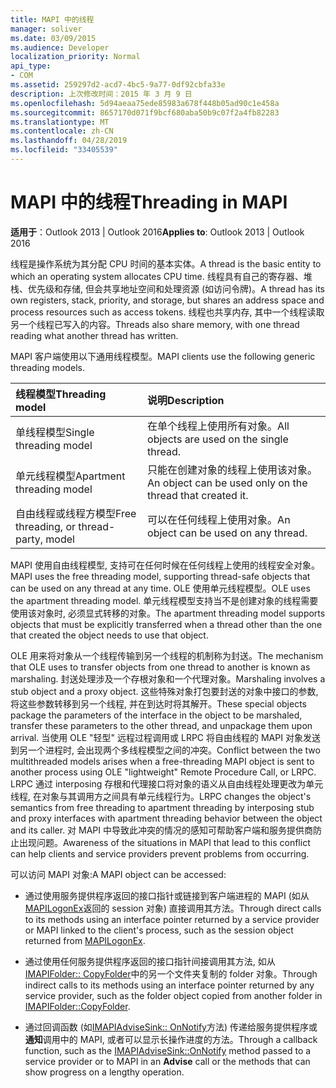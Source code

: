 ```yaml
---
title: MAPI 中的线程
manager: soliver
ms.date: 03/09/2015
ms.audience: Developer
localization_priority: Normal
api_type:
- COM
ms.assetid: 259297d2-acd7-4bc5-9a77-0df92cbfa33e
description: 上次修改时间：2015 年 3 月 9 日
ms.openlocfilehash: 5d94aeaa75ede85983a678f448b05ad90c1e458a
ms.sourcegitcommit: 8657170d071f9bcf680aba50b9c07f2a4fb82283
ms.translationtype: MT
ms.contentlocale: zh-CN
ms.lasthandoff: 04/28/2019
ms.locfileid: "33405539"
---
```

# <a name="threading-in-mapi"></a><span data-ttu-id="010ce-103">MAPI 中的线程</span><span class="sxs-lookup"><span data-stu-id="010ce-103">Threading in MAPI</span></span>

  
  
<span data-ttu-id="010ce-104">**适用于**：Outlook 2013 | Outlook 2016</span><span class="sxs-lookup"><span data-stu-id="010ce-104">**Applies to**: Outlook 2013 | Outlook 2016</span></span> 
  
<span data-ttu-id="010ce-105">线程是操作系统为其分配 CPU 时间的基本实体。</span><span class="sxs-lookup"><span data-stu-id="010ce-105">A thread is the basic entity to which an operating system allocates CPU time.</span></span> <span data-ttu-id="010ce-106">线程具有自己的寄存器、堆栈、优先级和存储, 但会共享地址空间和处理资源 (如访问令牌)。</span><span class="sxs-lookup"><span data-stu-id="010ce-106">A thread has its own registers, stack, priority, and storage, but shares an address space and process resources such as access tokens.</span></span> <span data-ttu-id="010ce-107">线程也共享内存, 其中一个线程读取另一个线程已写入的内容。</span><span class="sxs-lookup"><span data-stu-id="010ce-107">Threads also share memory, with one thread reading what another thread has written.</span></span>
  
<span data-ttu-id="010ce-108">MAPI 客户端使用以下通用线程模型。</span><span class="sxs-lookup"><span data-stu-id="010ce-108">MAPI clients use the following generic threading models.</span></span>
  
|<span data-ttu-id="010ce-109">**线程模型**</span><span class="sxs-lookup"><span data-stu-id="010ce-109">**Threading model**</span></span>|<span data-ttu-id="010ce-110">**说明**</span><span class="sxs-lookup"><span data-stu-id="010ce-110">**Description**</span></span>|
|:-----|:-----|
|<span data-ttu-id="010ce-111">单线程模型</span><span class="sxs-lookup"><span data-stu-id="010ce-111">Single threading model</span></span>  <br/> |<span data-ttu-id="010ce-112">在单个线程上使用所有对象。</span><span class="sxs-lookup"><span data-stu-id="010ce-112">All objects are used on the single thread.</span></span>  <br/> |
|<span data-ttu-id="010ce-113">单元线程模型</span><span class="sxs-lookup"><span data-stu-id="010ce-113">Apartment threading model</span></span>  <br/> |<span data-ttu-id="010ce-114">只能在创建对象的线程上使用该对象。</span><span class="sxs-lookup"><span data-stu-id="010ce-114">An object can be used only on the thread that created it.</span></span>  <br/> |
|<span data-ttu-id="010ce-115">自由线程或线程方模型</span><span class="sxs-lookup"><span data-stu-id="010ce-115">Free threading, or thread-party, model</span></span>  <br/> |<span data-ttu-id="010ce-116">可以在任何线程上使用对象。</span><span class="sxs-lookup"><span data-stu-id="010ce-116">An object can be used on any thread.</span></span>  <br/> |
   
<span data-ttu-id="010ce-117">MAPI 使用自由线程模型, 支持可在任何时候在任何线程上使用的线程安全对象。</span><span class="sxs-lookup"><span data-stu-id="010ce-117">MAPI uses the free threading model, supporting thread-safe objects that can be used on any thread at any time.</span></span> <span data-ttu-id="010ce-118">OLE 使用单元线程模型。</span><span class="sxs-lookup"><span data-stu-id="010ce-118">OLE uses the apartment threading model.</span></span> <span data-ttu-id="010ce-119">单元线程模型支持当不是创建对象的线程需要使用该对象时, 必须显式转移的对象。</span><span class="sxs-lookup"><span data-stu-id="010ce-119">The apartment threading model supports objects that must be explicitly transferred when a thread other than the one that created the object needs to use that object.</span></span>
  
<span data-ttu-id="010ce-120">OLE 用来将对象从一个线程传输到另一个线程的机制称为封送。</span><span class="sxs-lookup"><span data-stu-id="010ce-120">The mechanism that OLE uses to transfer objects from one thread to another is known as marshaling.</span></span> <span data-ttu-id="010ce-121">封送处理涉及一个存根对象和一个代理对象。</span><span class="sxs-lookup"><span data-stu-id="010ce-121">Marshaling involves a stub object and a proxy object.</span></span> <span data-ttu-id="010ce-122">这些特殊对象打包要封送的对象中接口的参数, 将这些参数转移到另一个线程, 并在到达时将其解开。</span><span class="sxs-lookup"><span data-stu-id="010ce-122">These special objects package the parameters of the interface in the object to be marshaled, transfer these parameters to the other thread, and unpackage them upon arrival.</span></span> <span data-ttu-id="010ce-123">当使用 OLE "轻型" 远程过程调用或 LRPC 将自由线程的 MAPI 对象发送到另一个进程时, 会出现两个多线程模型之间的冲突。</span><span class="sxs-lookup"><span data-stu-id="010ce-123">Conflict between the two multithreaded models arises when a free-threading MAPI object is sent to another process using OLE "lightweight" Remote Procedure Call, or LRPC.</span></span> <span data-ttu-id="010ce-124">LRPC 通过 interposing 存根和代理接口将对象的语义从自由线程处理更改为单元线程, 在对象与其调用方之间具有单元线程行为。</span><span class="sxs-lookup"><span data-stu-id="010ce-124">LRPC changes the object's semantics from free threading to apartment threading by interposing stub and proxy interfaces with apartment threading behavior between the object and its caller.</span></span> <span data-ttu-id="010ce-125">对 MAPI 中导致此冲突的情况的感知可帮助客户端和服务提供商防止出现问题。</span><span class="sxs-lookup"><span data-stu-id="010ce-125">Awareness of the situations in MAPI that lead to this conflict can help clients and service providers prevent problems from occurring.</span></span>
  
<span data-ttu-id="010ce-126">可以访问 MAPI 对象:</span><span class="sxs-lookup"><span data-stu-id="010ce-126">A MAPI object can be accessed:</span></span>
  
- <span data-ttu-id="010ce-127">通过使用服务提供程序返回的接口指针或链接到客户端进程的 MAPI (如从[MAPILogonEx](mapilogonex.md)返回的 session 对象) 直接调用其方法。</span><span class="sxs-lookup"><span data-stu-id="010ce-127">Through direct calls to its methods using an interface pointer returned by a service provider or MAPI linked to the client's process, such as the session object returned from [MAPILogonEx](mapilogonex.md).</span></span>
    
- <span data-ttu-id="010ce-128">通过使用任何服务提供程序返回的接口指针间接调用其方法, 如从[IMAPIFolder:: CopyFolder](imapifolder-copyfolder.md)中的另一个文件夹复制的 folder 对象。</span><span class="sxs-lookup"><span data-stu-id="010ce-128">Through indirect calls to its methods using an interface pointer returned by any service provider, such as the folder object copied from another folder in [IMAPIFolder::CopyFolder](imapifolder-copyfolder.md).</span></span>
    
- <span data-ttu-id="010ce-129">通过回调函数 (如[IMAPIAdviseSink:: OnNotify](imapiadvisesink-onnotify.md)方法) 传递给服务提供程序或**通知**调用中的 MAPI, 或者可以显示长操作进度的方法。</span><span class="sxs-lookup"><span data-stu-id="010ce-129">Through a callback function, such as the [IMAPIAdviseSink::OnNotify](imapiadvisesink-onnotify.md) method passed to a service provider or to MAPI in an **Advise** call or the methods that can show progress on a lengthy operation.</span></span> 
    

